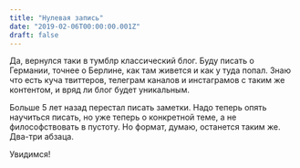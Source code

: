 ```yaml
---
title: "Нулевая запись"
date: "2019-02-06T00:00:00.001Z"
draft: false
---
```


Да, вернулся таки в тумблр классический блог. Буду писать о Германии, точнее о Берлине, как там живется и как у туда попал. Знаю что есть куча твиттеров, телеграм каналов и инстаграмов с таким же контентом, и вряд ли блог будет уникальным.

Больше 5 лет назад перестал писать заметки. Надо теперь опять научиться писать, но уже теперь о конкретной теме, а не философствовать в пустоту. Но формат, думаю, останется таким же. Два-три абзаца.

Увидимся!
